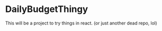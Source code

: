 # DailyBudgetThingy
This will be a project to try things in react. (or just another dead repo, lol)
